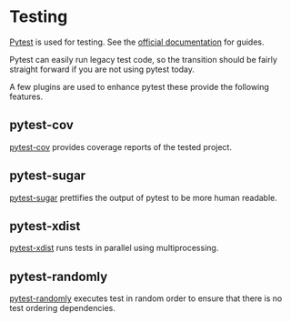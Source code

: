 # Testing

[Pytest](https://docs.pytest.org/) is used for testing. See the [official documentation](https://docs.pytest.org/en/7.1.x/how-to/index.html) for guides.

Pytest can easily run legacy test code, so the transition should be fairly straight forward if you are not using pytest today.

A few plugins are used to enhance pytest these provide the following features.

## pytest-cov

[pytest-cov](https://pytest-cov.readthedocs.io/en/latest/) provides coverage reports of the tested project.

## pytest-sugar

[pytest-sugar](https://github.com/Teemu/pytest-sugar/) prettifies the output of pytest to be more human readable.

## pytest-xdist

[pytest-xdist](https://pytest-xdist.readthedocs.io/en/latest/) runs tests in parallel using multiprocessing.

## pytest-randomly

[pytest-randomly](https://github.com/pytest-dev/pytest-randomly) executes test in random order to ensure that there is no test ordering dependencies.
